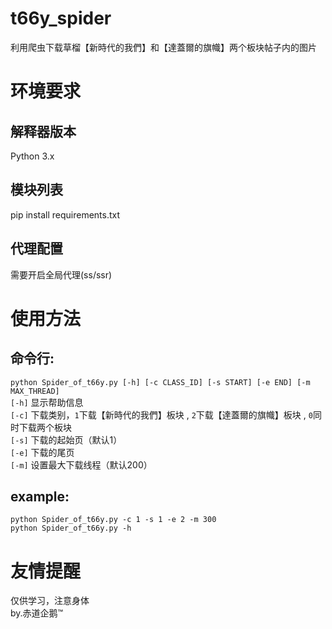 # t66y_spider
利用爬虫下载草榴【新時代的我們】和【達蓋爾的旗幟】两个板块帖子内的图片 
# 环境要求
## 解释器版本
Python 3.x
## 模块列表
pip install requirements.txt
## 代理配置
需要开启全局代理(ss/ssr)
# 使用方法
## 命令行:<br>
```python Spider_of_t66y.py [-h] [-c CLASS_ID] [-s START] [-e END] [-m MAX_THREAD]```<br>
```[-h]``` 显示帮助信息<br>
```[-c]``` 下载类别，```1```下载【新時代的我們】板块 , ```2```下载【達蓋爾的旗幟】板块 , ```0```同时下载两个板块<br>
```[-s]``` 下载的起始页（默认1）<br>
```[-e]``` 下载的尾页<br>
```[-m]``` 设置最大下载线程（默认200）<br>
## example:<br>
```python Spider_of_t66y.py -c 1 -s 1 -e 2 -m 300```<br>
```python Spider_of_t66y.py -h```<br>
# 友情提醒
仅供学习，注意身体<br>by.赤道企鹅™

